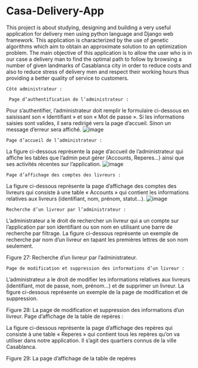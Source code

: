 # Casa-Delivery-App

This project is about studying, designing and building a very useful application for delivery men using python language and Django web framework. This application is characterized by the use of genetic algorithms which aim to obtain an approximate solution to an optimization problem.
The main objective of this application is to allow the user who is in our case a delivery man to find the optimal path to follow by browsing a number of given landmarks of Casablanca city in order to reduce costs and also to reduce stress of delivery men and respect their working hours thus providing a better quality of service to customers.

	Côté administrateur :
  
	 Page d’authentification de l’administrateur :
Pour s’authentifier, l’administrateur doit remplir le formulaire ci-dessous en saisissant son
« Identifiant » et son « Mot de passe ». Si les informations saisies sont valides, il sera redirigé vers la page d’accueil. Sinon un message d’erreur sera affiché.
![image](https://user-images.githubusercontent.com/78702422/146613480-dba385c5-0d32-4af7-af68-d6ec924cb621.png)

	Page d’accueil de l’administrateur :
La figure ci-dessous représente la page d’accueil de l’administrateur qui affiche les tables que l’admin peut gérer (Accounts, Reperes...) ainsi que ses activités récentes sur l’application.
![image](https://user-images.githubusercontent.com/78702422/146613533-57da9948-21de-479e-9ce3-195f0a29557b.png)

	Page d’affichage des comptes des livreurs :
La figure ci-dessous représente la page d’affichage des comptes des livreurs qui consiste à une table « Accounts » qui contient les informations relatives aux livreurs (identifiant, nom, prénom, statut…).
![image](https://user-images.githubusercontent.com/78702422/146613572-4778bcc0-bcce-425d-941d-ae03d2b8e2f6.png)

	Recherche d’un livreur par l’administrateur :

L’administrateur a le droit de rechercher un livreur qui a un compte sur l’application par son identifiant ou son nom en utilisant une barre de recherche par filtrage. La figure ci-dessous représente un exemple de recherche par nom d’un livreur en tapant les premières lettres de son nom seulement.

Figure 27: Recherche d’un livreur par l’administrateur.
 
	Page de modification et suppression des informations d’un livreur :

L’administrateur a le droit de modifier les informations relatives aux livreurs (identifiant, mot de passe, nom, prénom...) et de supprimer un livreur. La figure ci-dessous représente un exemple de la page de modification et de suppression.

Figure 28: La page de modification et suppression des informations d’un livreur.
	Page d’affichage de la table de repères :

La figure ci-dessous représente la page d’affichage des repères qui consiste à une table
« Reperes » qui contient tous les repères qu’on va utiliser dans notre application. Il s’agit des quartiers connus de la ville Casablanca.

Figure 29: La page d’affichage de la table de repères

